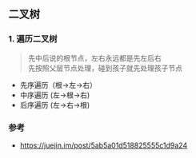 ## 二叉树



### 1. 遍历二叉树

> 先中后说的根节点，左右永远都是先左后右  
> 先按照父层节点处理，碰到孩子就先处理孩子节点

- 先序遍历（根->左->右）
- 中序遍历   (左->根->右)
- 后序遍历   (左->右->根)







### 参考

- https://juejin.im/post/5ab5a01d518825555c1d9a24





